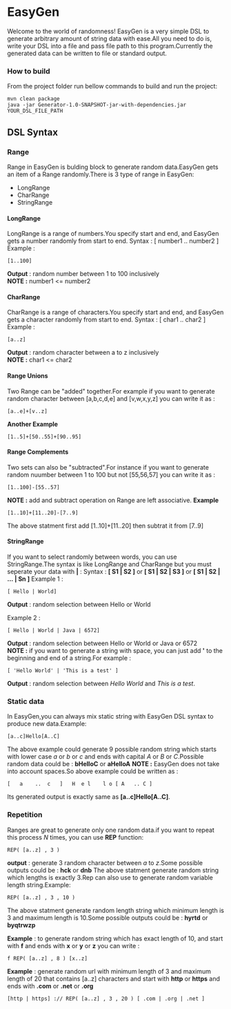 # EasyGen
Welcome to the world of randomness! EasyGen is a very simple DSL to generate arbitrary amount of string data with ease.All you need 
to do is, write your DSL into a file and pass file path to this program.Currently the generated data can be written to file or standard output. 

### How to build
From the project folder run bellow commands to build and run the project:
```
mvn clean package
java -jar Generator-1.0-SNAPSHOT-jar-with-dependencies.jar YOUR_DSL_FILE_PATH
```

## DSL Syntax
### Range
Range in EasyGen is bulding block to generate random data.EasyGen gets an item of a Range randomly.There is 3 type of range in EasyGen:
* LongRange
* CharRange
* StringRange

#### LongRange
LongRange is a range of numbers.You specify start and end, and EasyGen gets a number randomly from start to end.
Syntax  : [ number1 .. number2 ]  
Example :  
```
[1..100]  
```
**Output**  : random number between 1 to 100 inclusively  
**NOTE :** number1 <= number2

#### CharRange
CharRange is a range of characters.You specify start and end, and EasyGen gets a character randomly from start to end.
Syntax  : [ char1 .. char2 ]  
Example :  
```
[a..z]  
```
**Output**  : random character between a to z inclusively   
**NOTE :** char1 <= char2

#### Range Unions
Two Range can be "added" together.For example if you want to generate random character between [a,b,c,d,e] and [v,w,x,y,z] you can write it as :  
```
[a..e]+[v..z]
```
**Another Example**
```
[1..5]+[50..55]+[90..95]
```

#### Range Complements
Two sets can also be "subtracted".For instance if you want to generate random nuumber between 1 to 100 but not [55,56,57] you can write it as :
```
[1..100]-[55..57]
```
**NOTE :** add and subtract operation on Range are left associative.
**Example**
```
[1..10]+[11..20]-[7..9]
```
The above statment first add [1..10]+[11..20] then subtrat it from [7..9]

#### StringRange
If you want to select randomly between words, you can use StringRange.The syntax is like LongRange and CharRange but you must seperate your data with **|** :
Syntax   : **[ S1 | S2 ]** or **[ S1 | S2 | S3 ]** or **[ S1 | S2 | ... | Sn ]**
Example 1 :  
```
[ Hello | World]    
```
**Output** : random selection between Hello or World  

Example 2 :  
```
[ Hello | World | Java | 6572]  
```
**Output** : random selection between Hello or World or Java or 6572  
**NOTE :** if you want to generate a string with space, you can just add **'** to the beginning and end of a string.For example :  
```
[ 'Hello World' | 'This is a test' ]  
```
**Output** : random selection between *Hello World* and *This is a test*.  

### Static data
In EasyGen,you can always mix static string with EasyGen DSL syntax to produce new data.Example:  
```
[a..c]Hello[A..C]
```
The above example could generate 9 possible random string which starts with lower case *a* or *b* or *c* and ends with capital *A* or *B* or *C*.Possible random data could be : **bHelloC** or **aHelloA**
**NOTE :** EasyGen does not take into account spaces.So above example could be written as :  
```
[   a    ..  c   ]   H  e l    l o [ A   .. C ]
```
Its generated output is exactly same as **[a..c]Hello[A..C]**.

### Repetition
Ranges are great to generate only one random data.if you want to repeat this process *N* times, you can use **REP** function:
```
REP( [a..z] , 3 )
```
**output** : generate 3 random character between *a* to *z*.Some possible outputs could be : **hck** or **dnb**
The above statment generate random string which lengths is exactly 3.Rep can also use to generate random variable length string.Example:  
```
REP( [a..z] , 3 , 10 )
```
The above statment generate random length string which minimum length is 3 and maximum length is 10.Some possible outputs could be : **hyrtd** or **byqtrwzp**

**Example** : to generate random string which has exact length of 10, and start with **f** and ends with **x** or **y** or **z** you can write :
```
f REP( [a..z] , 8 ) [x..z] 
```
**Example** : generate random url with minimum length of 3 and maximum length of 20 that contains [a..z] characters and start with **http** or **https** and ends with **.com** or **.net** or **.org**
```
[http | https] :// REP( [a..z] , 3 , 20 ) [ .com | .org | .net ]
```
